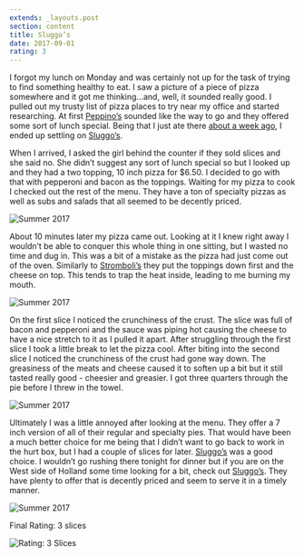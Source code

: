 ```yaml
---
extends: _layouts.post
section: content
title: Sluggo’s
date: 2017-09-01
rating: 3
---
```


I forgot my lunch on Monday and was certainly not up for the task of trying to find something healthy to eat. I saw a picture of a piece of pizza somewhere and it got me thinking…and, well, it sounded really good. I pulled out my trusty list of pizza places to try near my office and started researching. At first [Peppino’s](https://www.orderstart.com/peppinosholland) sounded like the way to go and they offered some sort of lunch special. Being that I just ate there [about a week ago](http://joeymarinara.com/post/165063780569/peppinos-pizzeria-sports-grille), I ended up settling on [Sluggo’s](http://www.sluggospizzeria.com).

When I arrived, I asked the girl behind the counter if they sold slices and she said no. She didn’t suggest any sort of lunch special so but I looked up and they had a two topping, 10 inch pizza for $6.50. I decided to go with that with pepperoni and bacon as the toppings. Waiting for my pizza to cook I checked out the rest of the menu. They have a ton of specialty pizzas as well as subs and salads that all seemed to be decently priced.

![Summer 2017](https://farm5.staticflickr.com/4439/35965054194_31bd64082c.jpg)

About 10 minutes later my pizza came out. Looking at it I knew right away I wouldn’t be able to conquer this whole thing in one sitting, but I wasted no time and dug in. This was a bit of a mistake as the pizza had just come out of the oven. Similarly to [Stromboli’s](http://joeymarinara.com/post/163792658934/strombolis) they put the toppings down first and the cheese on top. This tends to trap the heat inside, leading to me burning my mouth.

![Summer 2017](https://farm5.staticflickr.com/4392/36752366096_666f8c60c9.jpg)

On the first slice I noticed the crunchiness of the crust. The slice was full of bacon and pepperoni and the sauce was piping hot causing the cheese to have a nice stretch to it as I pulled it apart. After struggling through the first slice I took a little break to let the pizza cool. After biting into the second slice I noticed the crunchiness of the crust had gone way down. The greasiness of the meats and cheese caused it to soften up a bit but it still tasted really good - cheesier and greasier. I got three quarters through the pie before I threw in the towel.

![Summer 2017](https://farm5.staticflickr.com/4410/35965054074_352a670afa.jpg)

Ultimately I was a little annoyed after looking at the menu. They offer a 7 inch version of all of their regular and specialty pies. That would have been a much better choice for me being that I didn’t want to go back to work in the hurt box, but I had a couple of slices for later. [Sluggo’s](http://www.sluggospizzeria.com) was a good choice. I wouldn’t go rushing there tonight for dinner but if you are on the West side of Holland some time looking for a bit, check out [Sluggo’s](http://www.sluggospizzeria.com/). They have plenty to offer that is decently priced and seem to serve it in a timely manner.

![Summer 2017](https://farm5.staticflickr.com/4332/36660453141_b283215570.jpg)

Final Rating: 3 slices

![Rating: 3 Slices](/assets/img/pizza3_sm.jpg)